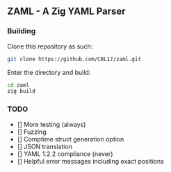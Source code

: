 ZAML - A Zig YAML Parser
---

### Building

Clone this repository as such:
```bash
git clone https://github.com/CBL17/zaml.git
```

Enter the directory and build:
```bash
cd zaml
zig build
```

### TODO
 - [] More testing (always)
 - [] Fuzzing
 - [] Comptime struct generation option
 - [] JSON translation
 - [] YAML 1.2.2 compliance (never)
 - [] Helpful error messages including exact positions
